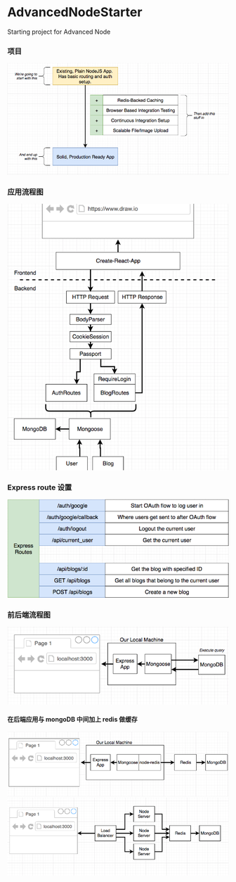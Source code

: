 # AdvancedNodeStarter

Starting project for Advanced Node

### 项目

![](/assets/project-setup.png)

### 应用流程图

![](/assets/project-flow-02.png)

### Express route 设置

![](/assets/Express-route.png)

### 前后端流程图

![](/assets/server-06.png)

#### 在后端应用与 mongoDB 中间加上 redis 做缓存

![](/assets/node-redis-08.png)
![](/assets/node-redis-09.png)
